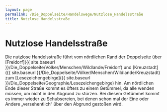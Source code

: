 ```yaml
---
layout: page
permalink: /Die_Doppelseite/Handelswege/Nutzlose_Handelsstraße
title: Nutzlose Handelsstraße
---
```


# Nutzlose Handelsstraße

Die nutzlose Handelsstraße führt vom nördlichen Rand der Doppelseite über [Freidorf]({{ site.baseurl }}/Die_Doppelseite/Völker/Menschen/Wildlande/Freidorf) und [Kreuzstadt]({{ site.baseurl }}/Die_Doppelseite/Völker/Menschen/Wildlande/Kreuzstadt) zum [Lesezeichengebirge]({{ site.baseurl }}/Die_Doppelseite/Geographie/Lesezeichengebirge) hin. Am nördlichen Ende dieser Straße kommt es öfters zu einem Getümmel, da alle wenden müssen, um nicht in den Abgrund zu stürzen. Bei diesem Getümmel kommt es immer wieder zu Schubsereien, bei denen schon mal der Eine oder Andere &bdquo;versehentlich&ldquo; über den Abgrund gestoßen wird.

